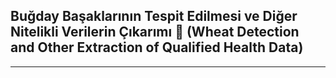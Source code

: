 ##  Buğday Başaklarının Tespit Edilmesi ve Diğer Nitelikli Verilerin Çıkarımı 🌾 (Wheat Detection and Other Extraction of Qualified Health Data)
---
